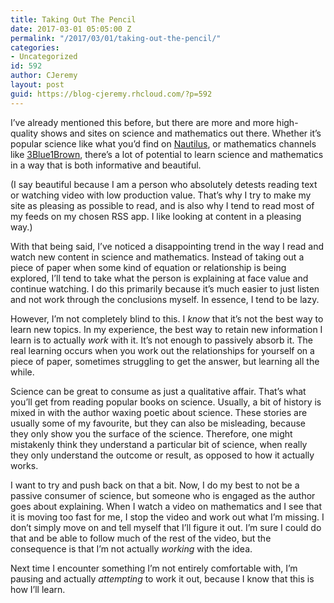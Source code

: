 ```yaml
---
title: Taking Out The Pencil
date: 2017-03-01 05:05:00 Z
permalink: "/2017/03/01/taking-out-the-pencil/"
categories:
- Uncategorized
id: 592
author: CJeremy
layout: post
guid: https://blog-cjeremy.rhcloud.com/?p=592
---
```


I&#8217;ve already mentioned this before, but there are more and more high-quality shows and sites on science and mathematics out there. Whether it&#8217;s popular science like what you&#8217;d find on [Nautilus](http://nautil.us), or mathematics channels like [3Blue1Brown](https://www.youtube.com/channel/UCYO_jab_esuFRV4b17AJtAw), there&#8217;s a lot of potential to learn science and mathematics in a way that is both informative and beautiful.

(I say beautiful because I am a person who absolutely detests reading text or watching video with low production value. That&#8217;s why I try to make my site as pleasing as possible to read, and is also why I tend to read most of my feeds on my chosen RSS app. I like looking at content in a pleasing way.)

With that being said, I&#8217;ve noticed a disappointing trend in the way I read and watch new content in science and mathematics. Instead of taking out a piece of paper when some kind of equation or relationship is being explored, I&#8217;ll tend to take what the person is explaining at face value and continue watching. I do this primarily because it&#8217;s much easier to just listen and not work through the conclusions myself. In essence, I tend to be lazy.

However, I&#8217;m not completely blind to this. I _know_ that it&#8217;s not the best way to learn new topics. In my experience, the best way to retain new information I learn is to actually _work_ with it. It&#8217;s not enough to passively absorb it. The real learning occurs when you work out the relationships for yourself on a piece of paper, sometimes struggling to get the answer, but learning all the while.

Science can be great to consume as just a qualitative affair. That&#8217;s what you&#8217;ll get from reading popular books on science. Usually, a bit of history is mixed in with the author waxing poetic about science. These stories are usually some of my favourite, but they can also be misleading, because they only show you the surface of the science. Therefore, one might mistakenly think they understand a particular bit of science, when really they only understand the outcome or result, as opposed to how it actually works.

I want to try and push back on that a bit. Now, I do my best to not be a passive consumer of science, but someone who is engaged as the author goes about explaining. When I watch a video on mathematics and I see that it is moving too fast for me, I stop the video and work out what I&#8217;m missing. I don&#8217;t simply move on and tell myself that I&#8217;ll figure it out. I&#8217;m sure I could do that and be able to follow much of the rest of the video, but the consequence is that I&#8217;m not actually _working_ with the idea.

Next time I encounter something I&#8217;m not entirely comfortable with, I&#8217;m pausing and actually _attempting_ to work it out, because I know that this is how I&#8217;ll learn.